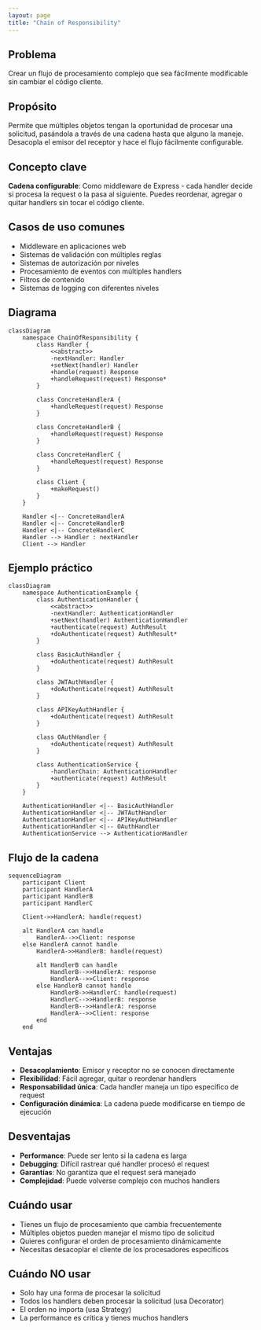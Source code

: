 ```yaml
---
layout: page
title: "Chain of Responsibility"
---
```


## Problema
Crear un flujo de procesamiento complejo que sea fácilmente modificable sin cambiar el código cliente.

## Propósito
Permite que múltiples objetos tengan la oportunidad de procesar una solicitud, pasándola a través de una cadena hasta que alguno la maneje. Desacopla el emisor del receptor y hace el flujo fácilmente configurable.

## Concepto clave
**Cadena configurable**: Como middleware de Express - cada handler decide si procesa la request o la pasa al siguiente. Puedes reordenar, agregar o quitar handlers sin tocar el código cliente.

## Casos de uso comunes
- Middleware en aplicaciones web
- Sistemas de validación con múltiples reglas
- Sistemas de autorización por niveles
- Procesamiento de eventos con múltiples handlers
- Filtros de contenido
- Sistemas de logging con diferentes niveles

## Diagrama

```mermaid
classDiagram
    namespace ChainOfResponsibility {
        class Handler {
            <<abstract>>
            -nextHandler: Handler
            +setNext(handler) Handler
            +handle(request) Response
            +handleRequest(request) Response*
        }
        
        class ConcreteHandlerA {
            +handleRequest(request) Response
        }
        
        class ConcreteHandlerB {
            +handleRequest(request) Response
        }
        
        class ConcreteHandlerC {
            +handleRequest(request) Response
        }
        
        class Client {
            +makeRequest()
        }
    }
    
    Handler <|-- ConcreteHandlerA
    Handler <|-- ConcreteHandlerB
    Handler <|-- ConcreteHandlerC
    Handler --> Handler : nextHandler
    Client --> Handler
```

## Ejemplo práctico

```mermaid
classDiagram
    namespace AuthenticationExample {
        class AuthenticationHandler {
            <<abstract>>
            -nextHandler: AuthenticationHandler
            +setNext(handler) AuthenticationHandler
            +authenticate(request) AuthResult
            +doAuthenticate(request) AuthResult*
        }
        
        class BasicAuthHandler {
            +doAuthenticate(request) AuthResult
        }
        
        class JWTAuthHandler {
            +doAuthenticate(request) AuthResult
        }
        
        class APIKeyAuthHandler {
            +doAuthenticate(request) AuthResult
        }
        
        class OAuthHandler {
            +doAuthenticate(request) AuthResult
        }
        
        class AuthenticationService {
            -handlerChain: AuthenticationHandler
            +authenticate(request) AuthResult
        }
    }
    
    AuthenticationHandler <|-- BasicAuthHandler
    AuthenticationHandler <|-- JWTAuthHandler
    AuthenticationHandler <|-- APIKeyAuthHandler
    AuthenticationHandler <|-- OAuthHandler
    AuthenticationService --> AuthenticationHandler
```

## Flujo de la cadena

```mermaid
sequenceDiagram
    participant Client
    participant HandlerA
    participant HandlerB
    participant HandlerC
    
    Client->>HandlerA: handle(request)
    
    alt HandlerA can handle
        HandlerA-->>Client: response
    else HandlerA cannot handle
        HandlerA->>HandlerB: handle(request)
        
        alt HandlerB can handle
            HandlerB-->>HandlerA: response
            HandlerA-->>Client: response
        else HandlerB cannot handle
            HandlerB->>HandlerC: handle(request)
            HandlerC-->>HandlerB: response
            HandlerB-->>HandlerA: response
            HandlerA-->>Client: response
        end
    end
```

## Ventajas
- **Desacoplamiento**: Emisor y receptor no se conocen directamente
- **Flexibilidad**: Fácil agregar, quitar o reordenar handlers
- **Responsabilidad única**: Cada handler maneja un tipo específico de request
- **Configuración dinámica**: La cadena puede modificarse en tiempo de ejecución

## Desventajas
- **Performance**: Puede ser lento si la cadena es larga
- **Debugging**: Difícil rastrear qué handler procesó el request
- **Garantías**: No garantiza que el request será manejado
- **Complejidad**: Puede volverse complejo con muchos handlers

## Cuándo usar
- Tienes un flujo de procesamiento que cambia frecuentemente
- Múltiples objetos pueden manejar el mismo tipo de solicitud
- Quieres configurar el orden de procesamiento dinámicamente
- Necesitas desacoplar el cliente de los procesadores específicos

## Cuándo NO usar
- Solo hay una forma de procesar la solicitud
- Todos los handlers deben procesar la solicitud (usa Decorator)
- El orden no importa (usa Strategy)
- La performance es crítica y tienes muchos handlers